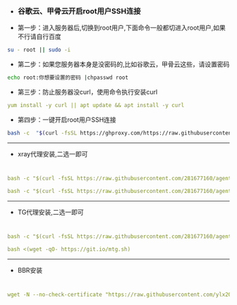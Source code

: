 

- ### 谷歌云、甲骨云开启root用户SSH连接

- 第一步：进入服务器后,切换到root用户,下面命令一般都切进入root用户,如果不行请自行百度
```sh
su - root || sudo -i
```

- 第二步：如果您服务器本身是没密码的,比如谷歌云，甲骨云这些，请设置密码
```sh
echo root:你想要设置的密码 |chpasswd root
```

- 第三步：防止服务器没curl，使用命令执行安装curl
```yaml
yum install -y curl || apt update && apt install -y curl
```

- 第四步：一键开启root用户SSH连接
```sh
bash -c  "$(curl -fsSL https://ghproxy.com/https://raw.githubusercontent.com/281677160/pve/main/ssh.sh)"
```

---
- xray代理安装,二选一即可
#
```yaml
bash -c "$(curl -fsSL https://raw.githubusercontent.com/281677160/agent/main/xray_install.sh)"
```
```yaml
bash -c "$(curl -fsSL https://raw.githubusercontent.com/281677160/agent/main/x-ui.sh)"
```
---
- TG代理安装,二选一即可
#
```yaml
bash -c "$(curl -fsSL https://raw.githubusercontent.com/281677160/agent/main/erlang_tg.sh)"
```

```yaml
bash <(wget -qO- https://git.io/mtg.sh)
```
---
- BBR安装
#
```yaml
wget -N --no-check-certificate "https://raw.githubusercontent.com/ylx2016/Linux-NetSpeed/master/tcp.sh" && chmod +x tcp.sh && ./tcp.sh
```
